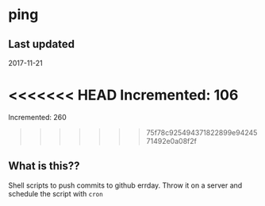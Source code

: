 # ping

## Last updated
2017-11-21

<<<<<<< HEAD
Incremented: 106
=======
Incremented: 260
>>>>>>> 75f78c925494371822899e9424571492e0a08f2f

## What is this?? 
Shell scripts to push commits to github errday. Throw it on a server and schedule the script with `cron`

